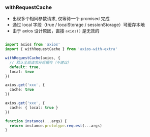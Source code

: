 ### withRequestCache

- 出现多个相同参数请求, 仅等待一个 promised 完成
- 通过 local 字段（true / localStorage / sessionStorage）可缓存本地
- 由于 axios 设计原因，直接 `axios()` 是无效的

~~~typescript

import axios from 'axios'
import { withRequestCache } from 'axios-with-extra'

withRequestCache(axios, {
  // 默认全部请求开启缓存（不建议）
  default: true,
  local: true
})

axios.get('xxx', {
  cache: true
})

axios.get('xxx', {
  cache: { local: true }
})

function instance(...args) {
  return instance.prototype.request(...args)
}
~~~